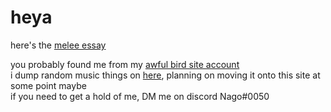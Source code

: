 # heya

here's the [melee essay](/ComparativeMeleeEssay)

you probably found me from my [awful bird site account](https://twitter.com/cisinasociety)  
i dump random music things on [here](https://instagram.com/theboopbeep), planning on moving it onto this site at some point maybe  
if you need to get a hold of me, DM me on discord Nago#0050  
